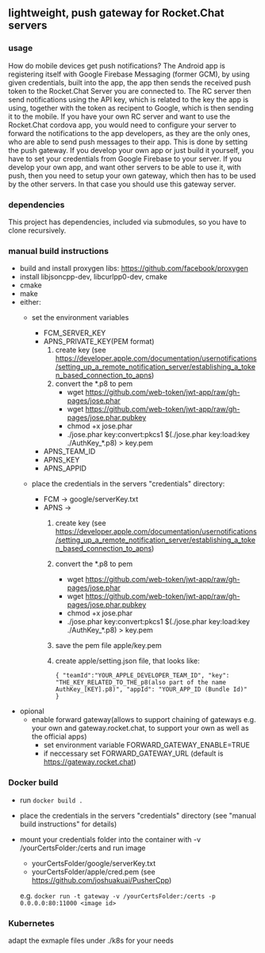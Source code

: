 ## lightweight, push gateway for Rocket.Chat servers

### usage

How do mobile devices get push notifications?  The Android app is registering itself with Google Firebase Messaging (former GCM), by using given credentials, built into the app, 
the app then sends the received push token to the Rocket.Chat Server you are connected to. 
The RC server then send notifications using the API key, which is related to the key the app is using, together with the token as recipent to Google, which is then sending it to the mobile.
If you have your own RC server and want to use the Rocket.Chat cordova app, you would need to configure your server to forward the notifications to the app developers, 
as they are the only ones, who are able to send push messages to their app. This is done by setting the push gateway.
If you develop your own app or just build it yourself, you have to set your credentials from Google Firebase to your server.
If you develop your own app, and want other servers to be able to use it, with push, then you need to setup your own gateway, 
which then has to be used by the other servers. In that case you should use this gateway server. 

### dependencies

This project has dependencies, included via submodules, so you have to clone recursively.

### manual build instructions

- build and install proxygen libs: https://github.com/facebook/proxygen
- install libjsoncpp-dev, libcurlpp0-dev, cmake
- cmake 
- make
- either:
   - set the environment variables
     - FCM_SERVER_KEY
     - APNS_PRIVATE_KEY(PEM format)
       1. create key (see https://developer.apple.com/documentation/usernotifications/setting_up_a_remote_notification_server/establishing_a_token_based_connection_to_apns)
       2. convert the *.p8 to pem
          - wget https://github.com/web-token/jwt-app/raw/gh-pages/jose.phar
          - wget https://github.com/web-token/jwt-app/raw/gh-pages/jose.phar.pubkey
          - chmod +x jose.phar
          - ./jose.phar key:convert:pkcs1 $(./jose.phar key:load:key ./AuthKey_*.p8) > key.pem
     - APNS_TEAM_ID
     - APNS_KEY
     - APNS_APPID
     
   - place the credentials in the servers "credentials" directory:
     - FCM -> google/serverKey.txt
     - APNS ->
        1. create key (see https://developer.apple.com/documentation/usernotifications/setting_up_a_remote_notification_server/establishing_a_token_based_connection_to_apns)
        2. convert the *.p8 to pem
            - wget https://github.com/web-token/jwt-app/raw/gh-pages/jose.phar
            - wget https://github.com/web-token/jwt-app/raw/gh-pages/jose.phar.pubkey
            - chmod +x jose.phar
            - ./jose.phar key:convert:pkcs1 $(./jose.phar key:load:key ./AuthKey_*.p8) > key.pem
        3. save the pem file apple/key.pem
        4. create apple/setting.json file, that looks like:
            
            ``{
                  "teamId":"YOUR_APPLE_DEVELOPER_TEAM_ID",
                  "key": "THE_KEY_RELATED_TO_THE_p8(also part of the name AuthKey_[KEY].p8)",
                  "appId": "YOUR_APP_ID (Bundle Id)"   
              }``
 - opional
   - enable forward gateway(allows to support chaining of gateways e.g. your own and gateway.rocket.chat, to support your own as well as the official apps)
     - set environment variable FORWARD_GATEWAY_ENABLE=TRUE
     - if neccessary set FORWARD_GATEWAY_URL (default is https://gateway.rocket.chat)
### Docker build
- run `docker build .`
- place the credentials in the servers "credentials" directory (see "manual build instructions" for details)
- mount your credentials folder into the container with -v /yourCertsFolder:/certs and run image
    - yourCertsFolder/google/serverKey.txt
    - yourCertsFolder/apple/cred.pem (see https://github.com/joshuakuai/PusherCpp)

  e.g. `docker run -t gateway -v /yourCertsFolder:/certs -p 0.0.0.0:80:11000 <image id>`
  
### Kubernetes
adapt the exmaple files under ./k8s for your needs